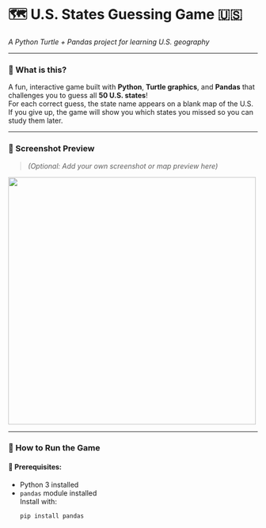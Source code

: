 # 🗺️ U.S. States Guessing Game 🇺🇸  
*A Python Turtle + Pandas project for learning U.S. geography*

---

### 🎯 What is this?
A fun, interactive game built with **Python**, **Turtle graphics**, and **Pandas** that challenges you to guess all **50 U.S. states**!  
For each correct guess, the state name appears on a blank map of the U.S. If you give up, the game will show you which states you missed so you can study them later.

---

### 📸 Screenshot Preview  
> *(Optional: Add your own screenshot or map preview here)*  
<img src="https://upload.wikimedia.org/wikipedia/commons/thumb/f/f6/USA_blank_map.svg/800px-USA_blank_map.svg.png" width="500"/>

---

### 🚀 How to Run the Game

#### 🧪 Prerequisites:
- Python 3 installed
- `pandas` module installed  
  Install with:  
  ```bash
  pip install pandas
